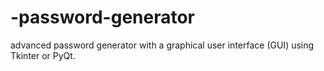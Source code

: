 # -password-generator
advanced password generator with a graphical user interface (GUI) using Tkinter or PyQt.
